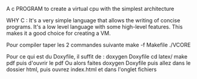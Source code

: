 A c PROGRAM to create a virtual cpu with the simplest architecture

WHY C :
It's a very simple language that allows the writing of concise programs.
It's a low level language with some high-level features. This makes it a good choice for creating a VM.

Pour compiler taper les 2 commandes suivante
make -f Makefile
./VCORE


Pour ce qui est du Doxyfile, il suffit de :
	doxygen Doxyfile
	cd latex/
	make pdf
puis d'ouvrir le pdf
Ou alors faites
	doxygen Doxyfile
	puis allez dans le dossier html, puis ouvrez index.html et dans l'onglet fichiers
